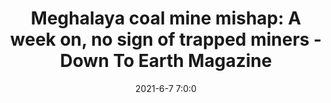 ---
"title": "Meghalaya coal mine mishap: A week on, no sign of trapped miners - Down To Earth Magazine"
"date": "2021-6-7 7:0:0"
"feed_name": "GOOGLENEWSMINING"
"feed_website": "https://news.google.com/search?q=mining%2Bincident&hl=en-US&gl=US&ceid=US:en"
"feed_rss": "https://news.google.com/rss/search?q=mining%2Bincident&hl=en-US&gl=US&ceid=US:en"
"link": "https://www.downtoearth.org.in/news/mining/meghalaya-coal-mine-mishap-a-week-on-no-sign-of-trapped-miners-77302"
"file": "_posts/2021-1-1-e6babddc36cabc75868bf08d3f5651c068727a98.md"
"accident": "0"
"drilling": "0"
---